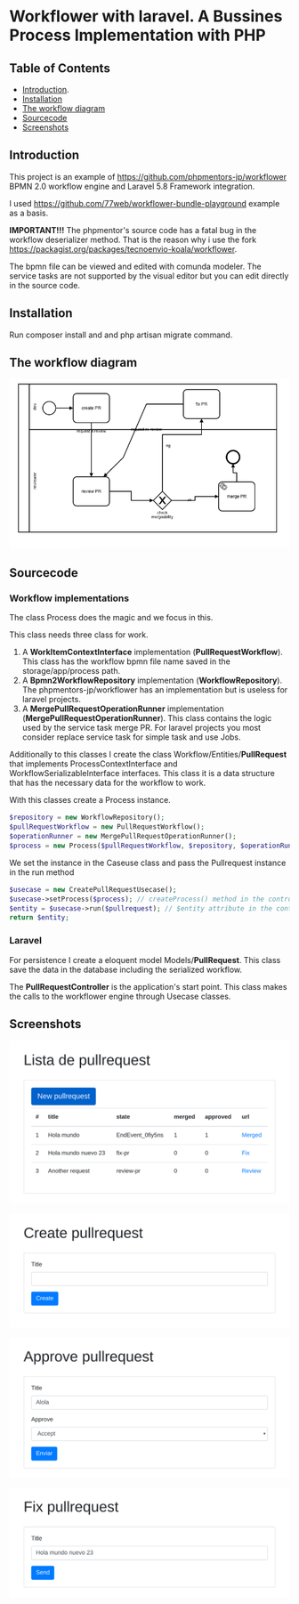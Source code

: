# Workflower with laravel. A Bussines Process Implementation with PHP

## Table of Contents

- [Introduction](#introduccion).
- [Installation](#installation)
- [The workflow diagram](#the-workflow-diagram)
- [Sourcecode](#sourcecode)
- [Screenshots](#screenshots)

## Introduction

This project is an example of https://github.com/phpmentors-jp/workflower  BPMN 2.0 workflow engine and Laravel 5.8 Framework integration.

I used https://github.com/77web/workflower-bundle-playground example as a basis.

**IMPORTANT!!!** The phpmentor's source code has a fatal bug in the workflow deserializer method. That is the reason why i use the fork https://packagist.org/packages/tecnoenvio-koala/workflower.

The bpmn file can be viewed and edited with comunda modeler. The service tasks are not supported by the visual editor but you can edit directly in the source code.

## Installation

Run composer install and and php artisan migrate command.

## The workflow diagram

![documentation/img/pullrequest_process.png](documentation/img/pullrequest_process.png)

## Sourcecode

### Workflow implementations

The class Process does the magic and we focus in this.

This class needs three class for work.

1. A **WorkItemContextInterface** implementation (**PullRequestWorkflow**).  This class has the workflow bpmn file name saved in the storage/app/process path.
2. A **Bpmn2WorkflowRepository** implementation (**WorkflowRepository**). The phpmentors-jp/workflower has an implementation but is useless for laravel projects.
3. A **MergePullRequestOperationRunner** implementation (**MergePullRequestOperationRunner**). This class contains the logic used by the service task merge PR. For laravel projects you most consider replace service task for simple task and use Jobs.

Additionally to this classes I create the class Workflow/Entities/**PullRequest** that implements ProcessContextInterface and WorkflowSerializableInterface interfaces. This class it is a data structure that has the necessary data for the workflow to work.

With this classes create a Process instance. 

```php
$repository = new WorkflowRepository();
$pullRequestWorkflow = new PullRequestWorkflow();
$operationRunner = new MergePullRequestOperationRunner();
$process = new Process($pullRequestWorkflow, $repository, $operationRunner);
```
We set the instance in the Caseuse class and pass the Pullrequest instance in the run method

```php
$usecase = new CreatePullRequestUsecase();
$usecase->setProcess($process); // createProcess() method in the controller class
$entity = $usecase->run($pullrequest); // $entity attribute in the controller class
return $entity;
```
### Laravel

For persistence I create a eloquent model Models/**PullRequest**. This class save the data in the database including the serialized workflow.

The **PullRequestController** is the application's start point. This class makes the calls to the workflower engine through Usecase classes.

## Screenshots

![lista de pullrequest creados](documentation/img/index.png)

![documentation/img/index.png](documentation/img/create.png)

![documentation/img/index.png](documentation/img/review.png)

![](documentation/img/fix.png)